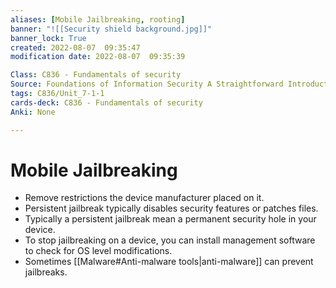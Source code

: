 ```yaml
---
aliases: [Mobile Jailbreaking, rooting]
banner: "![[Security shield background.jpg]]"
banner_lock: True
created: 2022-08-07  09:35:47
modification date: 2022-08-07  09:35:39

Class: C836 - Fundamentals of security
Source: Foundations of Information Security A Straightforward Introduction
tags: C836/Unit_7-1-1
cards-deck: C836 - Fundamentals of security
Anki: None

---
```


# Mobile Jailbreaking
- Remove restrictions the device manufacturer placed on it.
- Persistent jailbreak typically disables security features or patches files.
- Typically a persistent jailbreak mean a permanent security hole in your device.
- To stop jailbreaking on a device, you can install management software to check for OS level modifications.
- Sometimes [[Malware#Anti-malware tools|anti-malware]] can prevent jailbreaks.